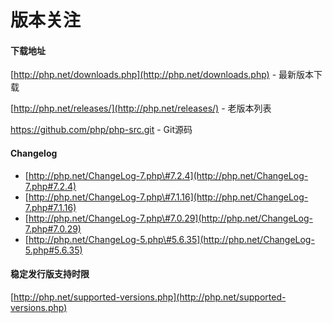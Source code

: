 # 版本关注

#### 下载地址

[http://php.net/downloads.php](http://php.net/downloads.php) - 最新版本下载

[http://php.net/releases/](http://php.net/releases/) - 老版本列表

https://github.com/php/php-src.git - Git源码

#### Changelog

* [http://php.net/ChangeLog-7.php\#7.2.4](http://php.net/ChangeLog-7.php#7.2.4)
* [http://php.net/ChangeLog-7.php\#7.1.16](http://php.net/ChangeLog-7.php#7.1.16)
* [http://php.net/ChangeLog-7.php\#7.0.29](http://php.net/ChangeLog-7.php#7.0.29)
* [http://php.net/ChangeLog-5.php\#5.6.35](http://php.net/ChangeLog-5.php#5.6.35)

#### 稳定发行版支持时限

[http://php.net/supported-versions.php](http://php.net/supported-versions.php)

